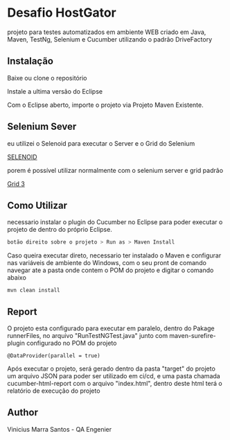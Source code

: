 # Desafio HostGator

projeto para testes automatizados em ambiente WEB criado em Java, Maven, TestNg, Selenium e Cucumber utilizando o padrão DriveFactory

## Instalação

Baixe ou clone o repositório

Instale a ultima versão do Eclipse

Com o Eclipse aberto, importe o projeto via Projeto Maven Existente.

## Selenium Sever

eu utilizei o Selenoid para executar o Server e o Grid do Selenium

[SELENOID](https://aerokube.com/selenoid/latest/)

porem é possível utilizar normalmente com o selenium server e grid padrão

[Grid 3](https://www.selenium.dev/documentation/en/grid/grid_3/)


## Como Utilizar

necessario instalar o plugin do Cucumber no Eclipse para poder executar o projeto de dentro do próprio Eclipse.
```bash
botão direito sobre o projeto > Run as > Maven Install
```
Caso queira executar direto, necessario ter instalado o Maven e configurar nas variáveis de ambiente do Windows, com o seu pront de comando navegar ate a pasta onde contem o POM do projeto e digitar o comando abaixo

```maven
mvn clean install
```

## Report

O projeto esta configurado para executar em paralelo, dentro do Pakage runnerFiles, no arquivo "RunTestNGTest.java" junto com maven-surefire-plugin configurado no POM do projeto

```jav
@DataProvider(parallel = true)
```

Após executar o projeto, será gerado dentro da pasta "target" do projeto um arquivo JSON para poder ser utilizado em ci/cd, e uma pasta chamada cucumber-html-report com o arquivo "index.html", dentro deste html terá o relatório de execução do projeto

## Author

Vinicius Marra Santos - QA Engenier
